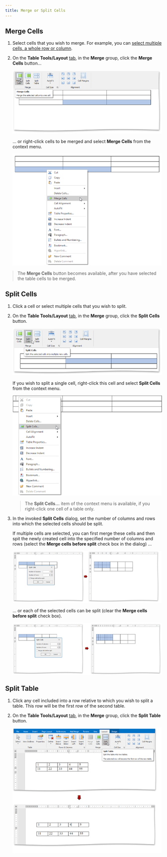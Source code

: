 ```yaml
---
title: Merge or Split Cells
---
```

## Merge Cells
1. Select cells that you wish to merge. For example, you can [select multiple cells, a whole row or column](../../../../interface-elements-for-desktop/articles/rich-text-editor/tables/select-a-cell-row-or-column.md).
2. On the **Table Tools/Layout** [ tab](../../../../interface-elements-for-desktop/articles/rich-text-editor/text-editor-ui/ribbon-interface.md), in the **Merge** group, click the **Merge Cells** button...
	
	![RTETablesMergeCellsbutton](../../../images/Img121429.png)
	
	... or right-click cells to be merged and select **Merge Cells** from the context menu.
	
	![RTETablesMergeCellsContextMenu](../../../images/Img121430.png)

> The **Merge Cells** button becomes available, after you have selected the table cells to be merged.

## Split Cells
1. Click a cell or select multiple cells that you wish to split.
2. On the **Table Tools/Layout** [ tab](../../../../interface-elements-for-desktop/articles/rich-text-editor/text-editor-ui/ribbon-interface.md), in the **Merge** group, click the **Split Cells** button.
	
	![RTETablesSplitCellsButton](../../../images/Img121431.png)
	
	If you wish to split a single cell, right-click this cell and select **Split Cells** from the context menu.
	
	![RTEtAblesSplitCellsContextMenu](../../../images/Img121432.png)
	
	> The **Split Cells...** item of the context menu is available, if you right-click one cell of a table only.
3. In the invoked **Split Cells** dialog, set the number of columns and rows into which the selected cells should be split.
	
	If multiple cells are selected, you can first merge these cells and then spit the newly created cell into the specified number of columns and rows (select the **Merge cells before split** check box in the dialog) ...
	
	![RTETablesSplitCells_MergeCellsBeforeSplit](../../../images/Img121433.png)
	
	... or each of the selected cells can be split (clear the **Merge cells before split** check box).
	
	![RTETablesSplitCells_DoNotMergeBeforeSplit](../../../images/Img121434.png)

## Split Table
1. Click any cell included into a row relative to which you wish to split a table. This row will be the first row of the second table.
2. On the **Table Tools/Layout** [ tab](../../../../interface-elements-for-desktop/articles/rich-text-editor/text-editor-ui/ribbon-interface.md), in the **Merge** group, click the **Split Table** button.
	
	![RTETablesSplitTable](../../../images/Img121435.png)